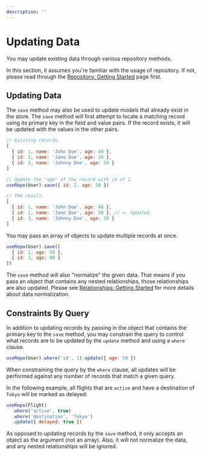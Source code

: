 ```yaml
---
description: ''
---
```


# Updating Data

You may update existing data through various repository methods.

In this section, it assumes you're familiar with the usage of repository. If not, please read through the [Repository: Getting Started](./1.getting-started) page first.

## Updating Data

The `save` method may also be used to update models that already exist in the store. The `save` method will first attempt to locate a matching record using its primary key in the field and value pairs. If the record exists, it will be updated with the values in the other pairs.

```js
// Existing records.
[
  { id: 1, name: 'John Doe', age: 40 },
  { id: 2, name: 'Jane Doe', age: 30 },
  { id: 3, name: 'Johnny Doe', age: 20 }
]

// Update the "age" of the record with id of 2.
useRepo(User).save({ id: 2, age: 50 })

// The result.
[
  { id: 1, name: 'John Doe', age: 40 },
  { id: 2, name: 'Jane Doe', age: 50 }, // <- Updated.
  { id: 3, name: 'Johnny Doe', age: 20 }
]
```

You may pass an array of objects to update multiple records at once.

```js
useRepo(User).save([
  { id: 2, age: 50 },
  { id: 3, age: 80 }
])
```

The `save` method will also "normalize" the given data. That means if you pass an object that contains any nested relationships, those relationships are also updated. Please see [Relationships: Getting Started](../relationships/getting-started.md#inserting-relationships) for more details about data normalization.

## Constraints By Query

In addition to updating records by passing in the object that contains the primary key to the `save` method, you may constrain the query to control what records are to be updated by the `update` method and using a `where` clause.

```js
useRepo(User).where('id', 1).update({ age: 50 })
```

When constraining the query by the `where` clause, all updates will be performed against any number of records that match a given query.

In the following example, all flights that are `active` and have a destination of `Tokyo` will be marked as delayed:

```js
useRepo(Flight)
  .where('active', true)
  .where('destination', 'Tokyo')
  .update({ delayed: true })
```

As opposed to updating records by the `save` method, it only accepts an object as the argument (not an array). Also, it will not normalize the data, and any nested relationships will be ignored.
